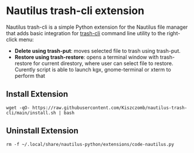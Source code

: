 Nautilus trash-cli extension
==============

Nautilus trash-cli is a simple Python extension for the Nautilus file manager that
adds basic integration for [trash-cli](https://github.com/andreafrancia/trash-cli) 
command line utility to the right-click menu:

*   **Delete using trash-put**: moves selected file to trash using trash-put.
*   **Restore using trash-restore**: opens a terminal window with trash-restore
    for current direstory, where user can select file to restore. Curently script
    is able to launch kgx, gnome-terminal or xterm to perform that

## Install Extension

```
wget -qO- https://raw.githubusercontent.com/Kiszczomb/nautilus-trash-cli/main/install.sh | bash
```

## Uninstall Extension

```
rm -f ~/.local/share/nautilus-python/extensions/code-nautilus.py
```
